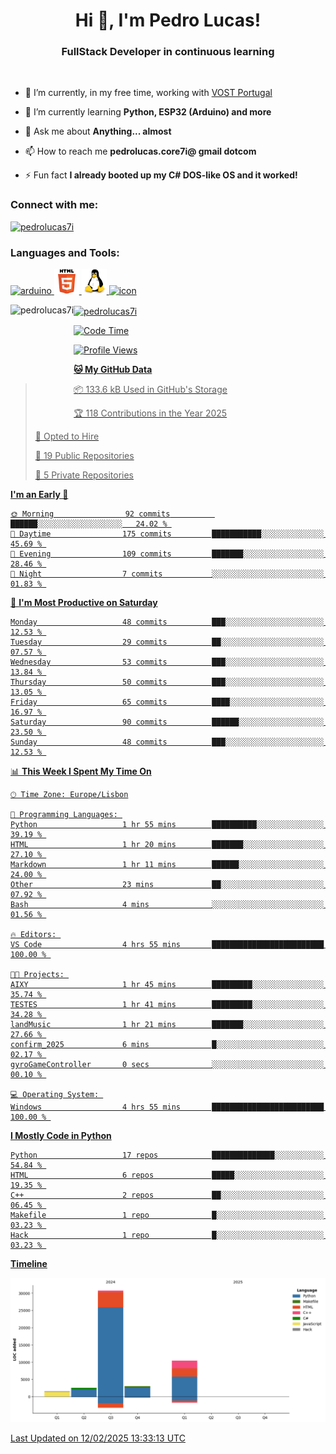 <h1 align="center">Hi 👋, I'm Pedro Lucas!</h1>
<h3 align="center">FullStack Developer in continuous learning</h3>
<br>

- 🔭 I’m currently, in my free time, working with [VOST Portugal](https://github.com/vostpt) 

- 🌱 I’m currently learning **Python, ESP32 (Arduino) and more**

- 💬 Ask me about **Anything... almost**

- 📫 How to reach me **pedrolucas.core7i@ gmail dotcom**

- ⚡ Fun fact **I already booted up my C# DOS-like OS and it worked!**

<h3 align="left">Connect with me:</h3>
<p align="left">
    <div display="flex">
        <p align="left"> <a href="https://twitter.com/pedrolucas7i" target="blank"><img src="https://img.shields.io/twitter/follow/pedrolucas7i?logo=twitter&style=for-the-badge" alt="pedrolucas7i" /></a> </p>
    </div>
</p>
<h3 align="left">Languages and Tools:</h3>
<p align="left"> <a href="https://www.arduino.cc/" target="_blank" rel="noreferrer"> <img src="https://cdn.worldvectorlogo.com/logos/arduino-1.svg" alt="arduino" width="40" height="40"/> </a> <a href="https://www.w3.org/html/" target="_blank" rel="noreferrer"> <img src="https://raw.githubusercontent.com/devicons/devicon/master/icons/html5/html5-original-wordmark.svg" alt="html5" width="40" height="40"/> </a> <a href="https://www.linux.org/" target="_blank" rel="noreferrer"> <img src="https://raw.githubusercontent.com/devicons/devicon/master/icons/linux/linux-original.svg" alt="linux" width="40" height="40"/> </a> <a href="https://www.python.org" target="_blank" rel="noreferrer"> <img src="https://techstack-generator.vercel.app/python-icon.svg" alt="icon" width="40" height="40" />

<p><img align="left" height="194px" src="https://github-readme-stats.vercel.app/api/top-langs?username=pedrolucas7i&show_icons=true&theme=tokyonight&locale=en&layout=compact" alt="pedrolucas7i" /></p><img height="194px" align="center" src="https://github-readme-stats.vercel.app/api?username=pedrolucas7i&show_icons=true&theme=tokyonight&locale=en" alt="pedrolucas7i" />

<!--START_SECTION:waka-->
![Code Time](http://img.shields.io/badge/Code%20Time-45%20hrs%2014%20mins-blue)

![Profile Views](http://img.shields.io/badge/Profile%20Views-31-blue)

**🐱 My GitHub Data** 

> 📦 133.6 kB Used in GitHub's Storage 
 > 
> 🏆 118 Contributions in the Year 2025
 > 
> 💼 Opted to Hire
 > 
> 📜 19 Public Repositories 
 > 
> 🔑 5 Private Repositories 
 > 
**I'm an Early 🐤** 

```text
🌞 Morning                92 commits          ██████░░░░░░░░░░░░░░░░░░░   24.02 % 
🌆 Daytime                175 commits         ███████████░░░░░░░░░░░░░░   45.69 % 
🌃 Evening                109 commits         ███████░░░░░░░░░░░░░░░░░░   28.46 % 
🌙 Night                  7 commits           ░░░░░░░░░░░░░░░░░░░░░░░░░   01.83 % 
```
📅 **I'm Most Productive on Saturday** 

```text
Monday                   48 commits          ███░░░░░░░░░░░░░░░░░░░░░░   12.53 % 
Tuesday                  29 commits          ██░░░░░░░░░░░░░░░░░░░░░░░   07.57 % 
Wednesday                53 commits          ███░░░░░░░░░░░░░░░░░░░░░░   13.84 % 
Thursday                 50 commits          ███░░░░░░░░░░░░░░░░░░░░░░   13.05 % 
Friday                   65 commits          ████░░░░░░░░░░░░░░░░░░░░░   16.97 % 
Saturday                 90 commits          ██████░░░░░░░░░░░░░░░░░░░   23.50 % 
Sunday                   48 commits          ███░░░░░░░░░░░░░░░░░░░░░░   12.53 % 
```


📊 **This Week I Spent My Time On** 

```text
🕑︎ Time Zone: Europe/Lisbon

💬 Programming Languages: 
Python                   1 hr 55 mins        ██████████░░░░░░░░░░░░░░░   39.19 % 
HTML                     1 hr 20 mins        ███████░░░░░░░░░░░░░░░░░░   27.10 % 
Markdown                 1 hr 11 mins        ██████░░░░░░░░░░░░░░░░░░░   24.00 % 
Other                    23 mins             ██░░░░░░░░░░░░░░░░░░░░░░░   07.92 % 
Bash                     4 mins              ░░░░░░░░░░░░░░░░░░░░░░░░░   01.56 % 

🔥 Editors: 
VS Code                  4 hrs 55 mins       █████████████████████████   100.00 % 

🐱‍💻 Projects: 
AIXY                     1 hr 45 mins        █████████░░░░░░░░░░░░░░░░   35.74 % 
TESTES                   1 hr 41 mins        █████████░░░░░░░░░░░░░░░░   34.28 % 
landMusic                1 hr 21 mins        ███████░░░░░░░░░░░░░░░░░░   27.66 % 
confirm_2025             6 mins              █░░░░░░░░░░░░░░░░░░░░░░░░   02.17 % 
gyroGameController       0 secs              ░░░░░░░░░░░░░░░░░░░░░░░░░   00.10 % 

💻 Operating System: 
Windows                  4 hrs 55 mins       █████████████████████████   100.00 % 
```

**I Mostly Code in Python** 

```text
Python                   17 repos            ██████████████░░░░░░░░░░░   54.84 % 
HTML                     6 repos             █████░░░░░░░░░░░░░░░░░░░░   19.35 % 
C++                      2 repos             ██░░░░░░░░░░░░░░░░░░░░░░░   06.45 % 
Makefile                 1 repo              █░░░░░░░░░░░░░░░░░░░░░░░░   03.23 % 
Hack                     1 repo              █░░░░░░░░░░░░░░░░░░░░░░░░   03.23 % 
```



**Timeline**

![Lines of Code chart](https://raw.githubusercontent.com/pedrolucas7i/pedrolucas7i/main/assets/bar_graph.png)


 Last Updated on 12/02/2025 13:33:13 UTC
<!--END_SECTION:waka-->